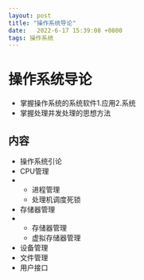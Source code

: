 ```yaml
---
layout: post
title: "操作系统导论" 
date:   2022-6-17 15:39:08 +0800
tags: 操作系统   
---
```


# 操作系统导论

+   掌握操作系统的系统软件1.应用2.系统
+   掌握处理并发处理的思想方法

## 内容

+   操作系统引论
+   CPU管理
+   +   进程管理
    +   处理机调度死锁
+   存储器管理
+   +   存储器管理
    +   虚拟存储器管理
+   设备管理
+   文件管理
+   用户接口

